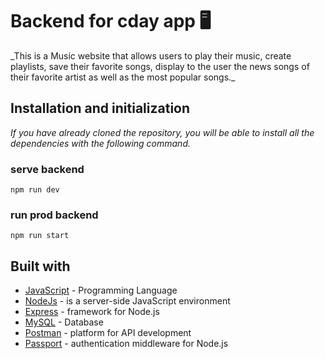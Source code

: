 # Backend for cday app 🖥
<blockquote class="imgur-embed-pub" lang="en" data-id="a/Kf6aJEb" data-context="false" ><a href="//imgur.com/a/Kf6aJEb"></a></blockquote><script async src="//s.imgur.com/min/embed.js" charset="utf-8"></script>
_This is a Music website that allows users to play their music, create playlists, save their favorite songs, display to the user the news songs of their favorite artist as well as the most popular songs._

## Installation and initialization

_If you have already cloned the repository, you will be able to install all the dependencies with the following command._

### serve backend

```
npm run dev
```

### run prod backend

```
npm run start
```

## Built with 

- [JavaScript](https://www.javascript.com/) - Programming Language
- [NodeJs](https://https://nodejs.org/en//) - is a server-side JavaScript environment
- [Express](http://expressjs.com/) - framework for Node.js
- [MySQL](https://www.mongodb.com/es) - Database
- [Postman](https://www.postman.com/) - platform for API development
- [Passport](http://www.passportjs.org/) - authentication middleware for Node.js
